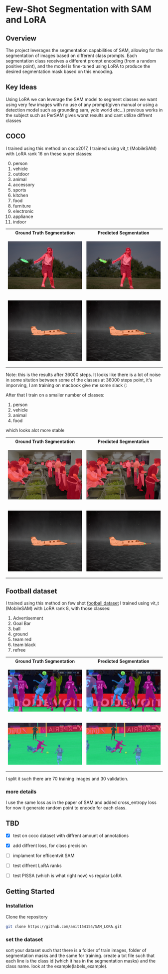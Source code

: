 # Few-Shot Segmentation with SAM and LoRA

## Overview

The project leverages the segmentation capabilities of SAM, allowing for the segmentation of images based on different class prompts. Each segmentation class receives a different prompt encoding (from a random positive point), and the model is fine-tuned using LoRA to produce the desired segmentation mask based on this encoding.

## Key Ideas

Using LoRA we can leverage the SAM model to segment classes we want using very few images with no
use of any prompt(given manual or using a detection model such as grounding sam, yolo world etc...)
previous works in the subject such as PerSAM gives worst results and cant utilize diffrent classes

## COCO

I trained using this method on coco2017,
I trained using vit_t (MobileSAM) with LoRA rank 16
on these super classes:

0. person
1. vehicle
2. outdoor
3. animal
4. accessory
5. sports
6. kitchen
7. food
8. furniture
9. electronic
10. appliance
11. indoor

<table>
<tr>
<th>Ground Truth Segmentation</th>
<th>Predicted Segmentation</th>
</tr>
<tr>
<td>

![Ground Truth](assets/gt_coco_1.png)
</td>
<td>

![Predicted](assets/predicted_coco_1.png)
</td>   
</tr>
<tr>
<td>

![Ground Truth](assets/gt_coco_2.png)
</td>
<td>

![Predicted](assets/predicted_coco_2.png)
</td>   
</tr>

</table>


Note: this is the results after 36000 steps. 
It looks like there is a lot of noise in some sitution between some of the classes at 36000 steps point, it's imporving,
I am training on macbook give me some slack (: 

After that I train on a smaller number of classes:
1.  person
2. vehicle
3. animal
4. food

which looks alot more stable 


<table>
<tr>
<th>Ground Truth Segmentation</th>
<th>Predicted Segmentation</th>
</tr>
<tr>
<td>

![Ground Truth](assets/gt_coco_3.png)
</td>
<td>

![Predicted](assets/predicted_coco_3.png)
</td>   
</tr>
<tr>
<td>

![Ground Truth](assets/gt_coco_2.png)
</td>
<td>

![Predicted](assets/predicted_coco_2.png)
</td>   
</tr>

</table>

## Football dataset

I trained using this method on few shot  [football dataset](https://www.kaggle.com/datasets/sadhliroomyprime/football-semantic-segmentation)
I trained using vit_t (MobileSAM) with LoRA rank 8, with those classes:

1. Advertisement
2. Goal Bar
3. ball
4. ground
5. team red
6. team black
7. refree


<table>
<tr>
<th>Ground Truth Segmentation</th>
<th>Predicted Segmentation</th>
</tr>
<tr>
<td>

![Ground Truth](assets/gt_1.png)
</td>
<td>

![Predicted](assets/predicted_1.png)
</td>   
</tr>
<tr>
<td>

![Ground Truth](assets/gt_2.png)
</td>
<td>

![Predicted](assets/predicted_2.png)
</td>   
</tr>

</table>

I split it such there are 70 training images and 30 validation.
### more details

I use the same loss as in the paper of SAM and added cross_entropy loss for now it
generate random point to encode for each class.

## TBD


- [X] test on coco dataset with diffrent amount of annotations
- [X] add diffrent loss, for class precision 
- [ ] implament for efficentvit SAM
- [ ] test diffrent LoRA ranks
- [ ] test PISSA (which is what right now) vs regular LoRA


## Getting Started

### Installation

Clone the repository
```bash
git clone https://github.com/amit154154/SAM_LORA.git
```

### set the dataset

sort your dataset such that there is a folder of train images, folder of segmentation masks and the same for training.
create a txt file such that each line is the class id (which it has in the segmentation masks) and the class name.
look at the example(labels_example).



